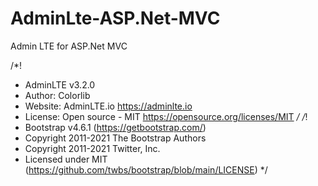 # AdminLte-ASP.Net-MVC
Admin LTE for ASP.Net MVC

/*!
 *   AdminLTE v3.2.0
 *   Author: Colorlib
 *   Website: AdminLTE.io <https://adminlte.io>
 *   License: Open source - MIT <https://opensource.org/licenses/MIT>
 */
/*!
 * Bootstrap v4.6.1 (https://getbootstrap.com/)
 * Copyright 2011-2021 The Bootstrap Authors
 * Copyright 2011-2021 Twitter, Inc.
 * Licensed under MIT (https://github.com/twbs/bootstrap/blob/main/LICENSE)
 */
